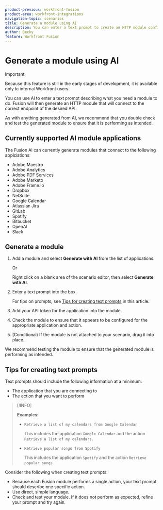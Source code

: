 ```yaml
---
product-previous: workfront-fusion
product-area: workfront-integrations
navigation-topic: scenarios
title: Generate a module using AI 
description: You can enter a text prompt to create an HTTP module configured to the prompt.
author: Becky
feature: Workfront Fusion
---
```

# Generate a module using AI 

<!--DO NOT DELETE - linked through CSH-->

>[!IMPORTANT]
>
>Because this feature is still in the early stages of development, it is available only to internal Workfront users.

You can use AI to enter a text prompt describing what you need a module to do. Fusion will then generate an HTTP module that will connect to the correct endpoint of the desired API.

As with anything generated from AI, we recommend that you double check and test the generated module to ensure that it is performing as intended.

## Currently supported AI module applications

The Fusion AI can currently generate modules that connect to the following applciations:

* Adobe Maestro
* Adobe Analytics
* Adobe PDF Services
* Adobe Marketo
* Adobe Frame.io
* Dropbox
* NetSuite
* Google Calendar
* Atlassian Jira
* GitLab
* Spotify
* Bitbucket
* OpenAI
* Slack

## Generate a module

1. Add a module and select **Generate with AI** from the list of applications.

   Or

   Right click on a blank area of the scenario editor, then select **Generate with AI**.
1. Enter a text prompt into the box. 

   For tips on prompts, see [Tips for creating text prompts](#tips-for-creating-text-prompts) in this article.
1. Add your API token for the application into the module. 
1. Check the module to ensure that it appears to be configured for the appropriate application and action.
1. (Conditional) If the module is not attached to your scenario, drag it into place.

We recommend testing the module to ensure that the generated module is performing as intended.

## Tips for creating text prompts

Text prompts should include the following information at a minimum:

* The application that you are connecting to
* The action that you want to perform

>[!INFO]
>
>**Examples**:
>
>* `Retrieve a list of my calendars from Google Calendar`
>
>   This includes the application `Google Calendar` and the action `Retrieve a list of my calendars`.
>
>* `Retrieve popular songs from Spotify`
>
>   This includes the application `Spotify` and the action `Retrieve popular songs`.

Consider the following when creating text prompts:

* Because each Fusion module performs a single action, your text prompt should describe one specific action. 
* Use direct, simple language.
* Check and test your module. If it does not perform as expected, refine your prompt and try again.



